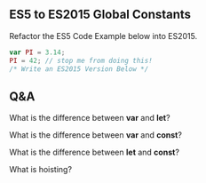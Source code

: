
## ES5 to ES2015 Global Constants 

Refactor the ES5 Code Example below into ES2015.

```js
var PI = 3.14;
PI = 42; // stop me from doing this!
/* Write an ES2015 Version Below */

```

## Q&A

What is the difference between **var** and **let**?

What is the difference between **var** and **const**? 

What is the difference between **let** and **const**? 

What is hoisting? 